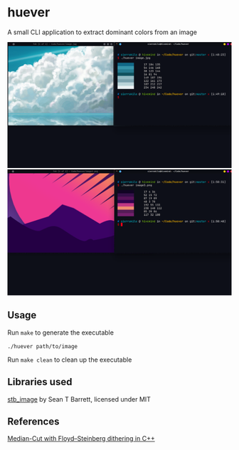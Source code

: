 # huever

A small CLI application to extract dominant colors from an image

![img1](https://github.com/2bit-hack/huever/blob/master/img/huever1.png)
![img2](https://github.com/2bit-hack/huever/blob/master/img/huever2.png)

## Usage

Run `make` to generate the executable

```
./huever path/to/image
```

Run `make clean` to clean up the executable

## Libraries used

[stb_image](https://github.com/nothings/stb) by Sean T Barrett, licensed under MIT

## References

[Median-Cut with Floyd–Steinberg dithering in C++](https://indiegamedev.net/2020/01/17/median-cut-with-floyd-steinberg-dithering-in-c/)